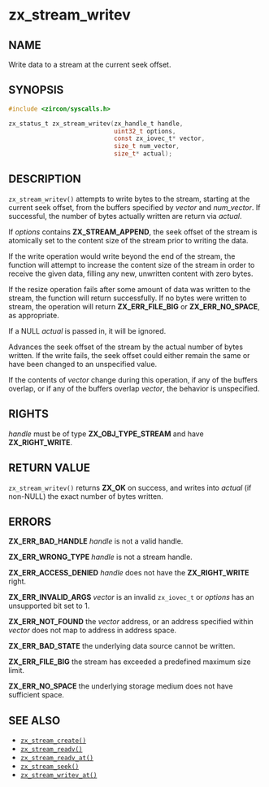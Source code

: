 # zx_stream_writev

## NAME

<!-- Updated by update-docs-from-fidl, do not edit. -->

Write data to a stream at the current seek offset.

## SYNOPSIS

<!-- Updated by update-docs-from-fidl, do not edit. -->

```c
#include <zircon/syscalls.h>

zx_status_t zx_stream_writev(zx_handle_t handle,
                             uint32_t options,
                             const zx_iovec_t* vector,
                             size_t num_vector,
                             size_t* actual);
```

## DESCRIPTION

`zx_stream_writev()` attempts to write bytes to the stream, starting at the
current seek offset, from the buffers specified by *vector* and *num_vector*.
If successful, the number of bytes actually written are return via *actual*.

If *options* contains **ZX_STREAM_APPEND**, the seek offset of the stream is
atomically set to the content size of the stream prior to writing the data.

If the write operation would write beyond the end of the stream, the function
will attempt to increase the content size of the stream in order to receive the
given data, filling any new, unwritten content with zero bytes.

If the resize operation fails after some amount of data was written to the
stream, the function will return successfully.  If no bytes were written to
stream, the operation will return **ZX_ERR_FILE_BIG** or **ZX_ERR_NO_SPACE**,
as appropriate.

If a NULL *actual* is passed in, it will be ignored.

Advances the seek offset of the stream by the actual number of bytes written.
If the write fails, the seek offset could either remain the same or have
been changed to an unspecified value.

If the contents of *vector* change during this operation, if any of the buffers
overlap, or if any of the buffers overlap *vector*, the behavior is unspecified.

## RIGHTS

<!-- Updated by update-docs-from-fidl, do not edit. -->

*handle* must be of type **ZX_OBJ_TYPE_STREAM** and have **ZX_RIGHT_WRITE**.

## RETURN VALUE

`zx_stream_writev()` returns **ZX_OK** on success, and writes into
*actual* (if non-NULL) the exact number of bytes written.

## ERRORS

**ZX_ERR_BAD_HANDLE**  *handle* is not a valid handle.

**ZX_ERR_WRONG_TYPE**  *handle* is not a stream handle.

**ZX_ERR_ACCESS_DENIED**  *handle* does not have the **ZX_RIGHT_WRITE** right.

**ZX_ERR_INVALID_ARGS**   *vector* is an invalid `zx_iovec_t` or *options* has an
unsupported bit set to 1.

**ZX_ERR_NOT_FOUND**  the *vector* address, or an address specified within
*vector* does not map to address in address space.

**ZX_ERR_BAD_STATE**  the underlying data source cannot be written.

**ZX_ERR_FILE_BIG**  the stream has exceeded a predefined maximum size limit.

**ZX_ERR_NO_SPACE**  the underlying storage medium does not have sufficient space.

## SEE ALSO

 - [`zx_stream_create()`]
 - [`zx_stream_readv()`]
 - [`zx_stream_readv_at()`]
 - [`zx_stream_seek()`]
 - [`zx_stream_writev_at()`]

<!-- References updated by update-docs-from-fidl, do not edit. -->

[`zx_stream_create()`]: stream_create.md
[`zx_stream_readv()`]: stream_readv.md
[`zx_stream_readv_at()`]: stream_readv_at.md
[`zx_stream_seek()`]: stream_seek.md
[`zx_stream_writev_at()`]: stream_writev_at.md
